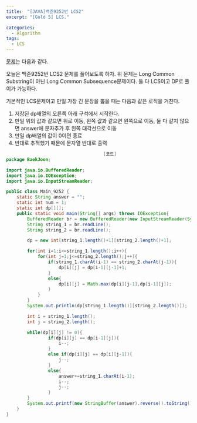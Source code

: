 ```yaml
---
title:  "[JAVA]백준9252번 LCS2"
excerpt: "[Gold 5] LCS."

categories:
  - Algorithm
tags:
  - LCS
---
```

[문제](https://www.acmicpc.net/problem/9252)는 다음과 같다.

오늘은 백준9252번 LCS2 문제를 풀어보도록 하자. 위 문제는 Long Common Substring이 아닌 Long Common Subsequence문제이다. 둘 다 LCS이고 DP로 풀이가 가능하다.

기본적인 LCS문제이고 만일 가장 긴 문장을 뽑을 때는 다음과 같은 로직을 거친다.

1. 저장된 dp배열의 오른쪽 아래 구석에서 시작한다.
2. 만일 위의 값과 같으면 위로 이동, 왼쪽 값과 같으면 왼쪽으로 이동, 둘 다 같지 않으면 answer에 문자추가 후 왼쪽 대각선으로 이동
3. 만일 dp배열의 값이 0이면 종료
4. 반대로 추적했기 때문에 문자열 반대로 출력

```java
                                     [코드]
package BaekJoon;

import java.io.BufferedReader;
import java.io.IOException;
import java.io.InputStreamReader;

public class Main_9252 {
    static String answer = "";
    static int num = 1;
    static int dp[][];
    public static void main(String[] args) throws IOException{
        BufferedReader br = new BufferedReader(new InputStreamReader(System.in));
        String string_1 = br.readLine();
        String string_2 = br.readLine();

        dp = new int[string_1.length()+1][string_2.length()+1];

        for(int i=1;i<=string_1.length();i++){
            for(int j=1;j<=string_2.length();j++){
                if(string_1.charAt(i-1) == string_2.charAt(j-1)){
                    dp[i][j] = dp[i-1][j-1]+1;
                }
                else{
                    dp[i][j] = Math.max(dp[i][j-1],dp[i-1][j]);
                }
            }
        }
        System.out.println(dp[string_1.length()][string_2.length()]);

        int i = string_1.length();
        int j = string_2.length();

        while(dp[i][j] != 0){
                if(dp[i][j] == dp[i-1][j]){
                    i--;
                }
                else if(dp[i][j] == dp[i][j-1]){
                    j--;
                }
                else{
                    answer+=string_1.charAt(i-1);
                    i--;
                    j--;
                }
        }
        System.out.printf(new StringBuffer(answer).reverse().toString());
    }
}

```

